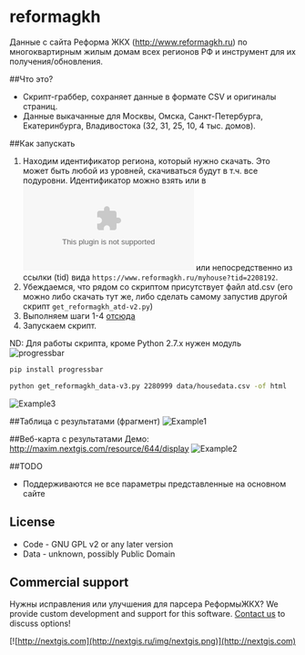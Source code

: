 reformagkh
==========
Данные с сайта Реформа ЖКХ (http://www.reformagkh.ru) по многоквартирным жилым домам всех регионов РФ и инструмент для их получения/обновления.

##Что это?
* Скрипт-граббер, сохраняет данные в формате CSV и оригиналы страниц.
* Данные выкачанные для Москвы, Омска, Санкт-Петербурга, Екатеринбурга, Владивостока (32, 31, 25, 10, 4 тыс. домов).

##Как запускать

1. Находим идентификатор региона, который нужно скачать. Это может быть любой из уровней, скачиваться будут в т.ч. все подуровни. Идентификатор можно взять или в ![atd.csv](https://github.com/nextgis/reformagkh/blob/master/atd.csv) или непосредственно из ссылки (tid) вида `https://www.reformagkh.ru/myhouse?tid=2208192`.
2. Убеждаемся, что рядом со скриптом присутствует файл atd.csv (его можно либо скачать тут же, либо сделать самому запустив другой скрипт `get_reformagkh_atd-v2.py`)
3. Выполняем шаги 1-4 [отсюда](http://answer-42.livejournal.com/136795.html) 
4. Запускаем скрипт.

ND: Для работы скрипта, кроме Python 2.7.x нужен модуль ![progressbar](https://pypi.python.org/pypi/progressbar)

```bash
pip install progressbar
```

```bash
python get_reformagkh_data-v3.py 2280999 data/housedata.csv -of html
```

![Example3](/img/running.png)

##Таблица с результатами (фрагмент)
![Example1](/img/table.png)

##Веб-карта с результатами
Демо: http://maxim.nextgis.com/resource/644/display
![Example2](/img/map.png)

##TODO

* Поддерживаются не все параметры представленные на основном сайте


License
-------------
* Code - GNU GPL v2 or any later version
* Data - unknown, possibly Public Domain

Commercial support
----------
Нужны исправления или улучшения для парсера РеформыЖКХ? We provide custom development and support for this software. [Contact us](http://nextgis.ru/contact/) to discuss options!

[![http://nextgis.com](http://nextgis.ru/img/nextgis.png)](http://nextgis.com)

